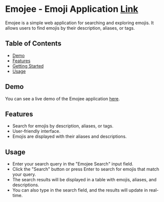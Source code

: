 # Emojee - Emoji Application [Link](https://abhilashtengli.github.io/Emoji-project/)

Emojee is a simple web application for searching and exploring emojis. It allows users to find emojis by their description, aliases, or tags.

## Table of Contents

- [Demo](#demo)
- [Features](#features)
- [Getting Started](#getting-started)
- [Usage](#usage)
## Demo

You can see a live demo of the Emojee application [here](https://abhilashtengli.github.io/Emoji-project/). 

## Features

- Search for emojis by description, aliases, or tags.
- User-friendly interface.
- Emojis are displayed with their aliases and descriptions.

## Usage
- Enter your search query in the "Emojee Search" input field.
- Click the "Search" button or press Enter to search for emojis that match your query.
- The search results will be displayed in a table with emojis, aliases, and descriptions.
- You can also type in the search field, and the results will update in real-time.
